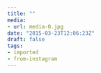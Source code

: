 ```yaml
---
title: ""
media:
- url: media-0.jpg
date: "2015-03-23T12:06:23Z"
draft: false
tags:
- imported
- from-instagram
---
```



